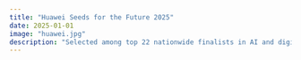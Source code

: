 ```yaml
---
title: "Huawei Seeds for the Future 2025"
date: 2025-01-01
image: "huawei.jpg"
description: "Selected among top 22 nationwide finalists in AI and digital transformation leadership."
---
```


